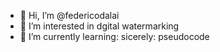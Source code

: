 - 👋 Hi, I’m @federicodalai
- 👀 I’m interested in dgital watermarking
- 🌱 I’m currently learning: sicerely: pseudocode


<!---
federicodalai/federicodalai is a ✨ special ✨ repository because its `README.md` (this file) appears on your GitHub profile.
You can click the Preview link to take a look at your changes.
--->
